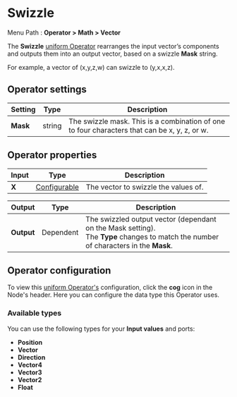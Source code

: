# Swizzle

Menu Path : **Operator > Math > Vector**

The **Swizzle** [uniform Operator](Operators.md#uniform-operators) rearranges the input vector’s components and outputs them into an output vector, based on a swizzle **Mask** string.

For example, a vector of (x,y,z,w) can swizzle to (y,x,x,z).

## Operator settings

| **Setting** | **Type** | **Description**                                              |
| ----------- | -------- | ------------------------------------------------------------ |
| **Mask**    | string   | The swizzle mask. This is a combination of one to four characters that can be x, y, z, or w. |

## Operator properties

| **Input** | **Type**                                | **Description**                      |
| --------- | --------------------------------------- | ------------------------------------ |
| **X**     | [Configurable](#operator-configuration) | The vector to swizzle the values of. |

| **Output** | **Type**  | **Description**                                              |
| ---------- | --------- | ------------------------------------------------------------ |
| **Output** | Dependent | The swizzled output vector (dependant on the Mask setting).<br/>The **Type** changes to match the number of characters in the **Mask**. |

## Operator configuration

To view this [uniform Operator's](Operators.md#uniform-operators) configuration, click the **cog** icon in the Node's header. Here you can configure the data type this Operator uses.

### Available types

You can use the following types for your **Input values** and ports:

- **Position**
- **Vector**
- **Direction**
- **Vector4**
- **Vector3**
- **Vector2**
- **Float**
